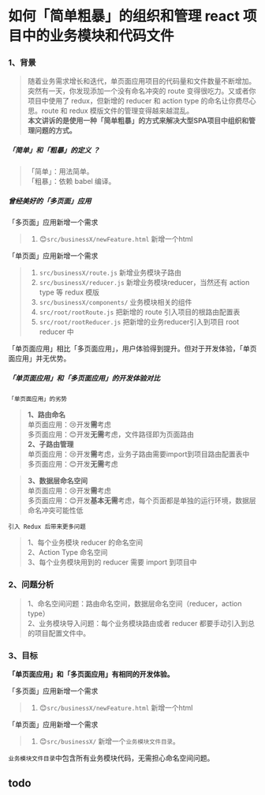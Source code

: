 # 如何「简单粗暴」的组织和管理 react 项目中的业务模块和代码文件
### 1、背景
> 随着业务需求增长和迭代，单页面应用项目的代码量和文件数量不断增加。突然有一天，你发现添加一个没有命名冲突的 route 变得很吃力。又或者你项目中使用了 redux，但新增的 reducer 和 action type 的命名让你费尽心思。route 和 redux 模版文件的管理变得越来越混乱。  
**本文讲诉的是使用一种「简单粗暴」的方式来解决大型SPA项目中组织和管理问题的方式。**  

##### 「简单」和「粗暴」的定义 ？
> 「简单」：用法简单。  
> 「粗暴」：依赖 babel 编译。  

##### 曾经美好的「多页面」应用

「多页面」应用新增一个需求
> 1. 😊`src/businessX/newFeature.html`  新增一个html  

「单页面」应用新增一个需求

> 1. `src/businessX/route.js` 新增业务模块子路由  
> 2. `src/businessX/reducer.js` 新增业务模块reducer，当然还有 action type 等 redux 模版  
> 3. `src/businessX/components/` 业务模块相关的组件  
> 4. `src/root/rootRoute.js` 把新增的 route 引入项目的根路由配置表  
> 5. `src/root/rootReducer.js` 把新增的业务reducer引入到项目 root reducer 中  

「单页面应用」相比「多页面应用」，用户体验得到提升。但对于开发体验，「单页面应用」并无优势。  

##### 「单页面应用」和「多页面应用」的开发体验对比
`「单页面应用」的劣势`  
> **1、路由命名**  
> 单页面应用：😢开发**需**考虑  
> 多页面应用：😊开发**无需**考虑，文件路径即为页面路由  
> **2、子路由管理**  
> 单页面应用：😢开发**需**考虑，业务子路由需要import到项目路由配置表中  
> 多页面应用：😊开发**无需**考虑  

> **3、数据层命名空间**  
> 单页面应用：😢开发**需**考虑  
> 多页面应用：😊开发**基本无需**考虑，每个页面都是单独的运行环境，数据层命名冲突可能性低  

`引入 Redux 后带来更多问题`

> 1、每个业务模块 reducer 的命名空间  
> 2、Action Type 命名空间  
> 3、每个业务模块用到的 reducer 需要 import 到项目中  

### 2、问题分析

> 1、命名空间问题：路由命名空间，数据层命名空间（reducer，action type）  
> 2、业务模块导入问题：每个业务模块路由或者 reducer 都要手动引入到总的项目配置文件中。  

### 3、目标
**「单页面应用」和「多页面应用」有相同的开发体验。**  

「多页面」应用新增一个需求

> 1. 😊`src/businessX/newFeature.html`  新增一个html  

「单页面」应用新增一个需求

> 1. 😊`src/businessX/`  新增一个`业务模块文件目录`。  

`业务模块文件目录`中包含所有业务模块代码，无需担心命名空间问题。

## todo
